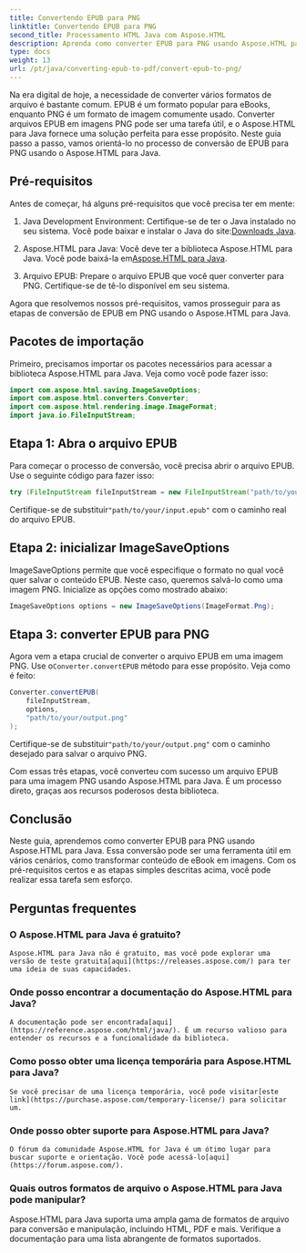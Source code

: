 ```yaml
---
title: Convertendo EPUB para PNG
linktitle: Convertendo EPUB para PNG
second_title: Processamento HTML Java com Aspose.HTML
description: Aprenda como converter EPUB para PNG usando Aspose.HTML para Java. Siga nosso guia passo a passo e torne o conteúdo do seu eBook visualmente atraente.
type: docs
weight: 13
url: /pt/java/converting-epub-to-pdf/convert-epub-to-png/
---
```


Na era digital de hoje, a necessidade de converter vários formatos de arquivo é bastante comum. EPUB é um formato popular para eBooks, enquanto PNG é um formato de imagem comumente usado. Converter arquivos EPUB em imagens PNG pode ser uma tarefa útil, e o Aspose.HTML para Java fornece uma solução perfeita para esse propósito. Neste guia passo a passo, vamos orientá-lo no processo de conversão de EPUB para PNG usando o Aspose.HTML para Java.

## Pré-requisitos

Antes de começar, há alguns pré-requisitos que você precisa ter em mente:

1.  Java Development Environment: Certifique-se de ter o Java instalado no seu sistema. Você pode baixar e instalar o Java do site:[Downloads Java](https://www.oracle.com/java/technologies/javase-downloads.html).

2.  Aspose.HTML para Java: Você deve ter a biblioteca Aspose.HTML para Java. Você pode baixá-la em[Aspose.HTML para Java](https://releases.aspose.com/html/java/).

3. Arquivo EPUB: Prepare o arquivo EPUB que você quer converter para PNG. Certifique-se de tê-lo disponível em seu sistema.

Agora que resolvemos nossos pré-requisitos, vamos prosseguir para as etapas de conversão de EPUB em PNG usando o Aspose.HTML para Java.

## Pacotes de importação

Primeiro, precisamos importar os pacotes necessários para acessar a biblioteca Aspose.HTML para Java. Veja como você pode fazer isso:

```java
import com.aspose.html.saving.ImageSaveOptions;
import com.aspose.html.converters.Converter;
import com.aspose.html.rendering.image.ImageFormat;
import java.io.FileInputStream;
```

## Etapa 1: Abra o arquivo EPUB

Para começar o processo de conversão, você precisa abrir o arquivo EPUB. Use o seguinte código para fazer isso:

```java
try (FileInputStream fileInputStream = new FileInputStream("path/to/your/input.epub")) {
```

 Certifique-se de substituir`"path/to/your/input.epub"` com o caminho real do arquivo EPUB.

## Etapa 2: inicializar ImageSaveOptions

ImageSaveOptions permite que você especifique o formato no qual você quer salvar o conteúdo EPUB. Neste caso, queremos salvá-lo como uma imagem PNG. Inicialize as opções como mostrado abaixo:

```java
ImageSaveOptions options = new ImageSaveOptions(ImageFormat.Png);
```

## Etapa 3: converter EPUB para PNG

 Agora vem a etapa crucial de converter o arquivo EPUB em uma imagem PNG. Use o`Converter.convertEPUB` método para esse propósito. Veja como é feito:

```java
Converter.convertEPUB(
    fileInputStream,
    options,
    "path/to/your/output.png"
);
```

 Certifique-se de substituir`"path/to/your/output.png"` com o caminho desejado para salvar o arquivo PNG.

Com essas três etapas, você converteu com sucesso um arquivo EPUB para uma imagem PNG usando Aspose.HTML para Java. É um processo direto, graças aos recursos poderosos desta biblioteca.

## Conclusão

Neste guia, aprendemos como converter EPUB para PNG usando Aspose.HTML para Java. Essa conversão pode ser uma ferramenta útil em vários cenários, como transformar conteúdo de eBook em imagens. Com os pré-requisitos certos e as etapas simples descritas acima, você pode realizar essa tarefa sem esforço.

## Perguntas frequentes

### O Aspose.HTML para Java é gratuito?
    Aspose.HTML para Java não é gratuito, mas você pode explorar uma versão de teste gratuita[aqui](https://releases.aspose.com/) para ter uma ideia de suas capacidades.

### Onde posso encontrar a documentação do Aspose.HTML para Java?
    A documentação pode ser encontrada[aqui](https://reference.aspose.com/html/java/). É um recurso valioso para entender os recursos e a funcionalidade da biblioteca.

### Como posso obter uma licença temporária para Aspose.HTML para Java?
    Se você precisar de uma licença temporária, você pode visitar[este link](https://purchase.aspose.com/temporary-license/) para solicitar um.

### Onde posso obter suporte para Aspose.HTML para Java?
    O fórum da comunidade Aspose.HTML for Java é um ótimo lugar para buscar suporte e orientação. Você pode acessá-lo[aqui](https://forum.aspose.com/).

### Quais outros formatos de arquivo o Aspose.HTML para Java pode manipular?
   Aspose.HTML para Java suporta uma ampla gama de formatos de arquivo para conversão e manipulação, incluindo HTML, PDF e mais. Verifique a documentação para uma lista abrangente de formatos suportados.